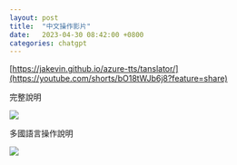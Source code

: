 ```yaml
---
layout: post
title:  "中文操作影片"
date:   2023-04-30 08:42:00 +0800
categories: chatgpt
---
```



[https://jakevin.github.io/azure-tts/tanslator/](https://youtube.com/shorts/bO18tWJb6j8?feature=share)

完整說明

[![](https://img.youtube.com/vi/GXNABj2Kdek/0.jpg)](https://youtube.com/shorts/GXNABj2Kdek)


多國語言操作說明

[![](https://img.youtube.com/vi/b4cpupczS-g/0.jpg)](https://youtube.com/shorts/b4cpupczS-g?feature=share)
